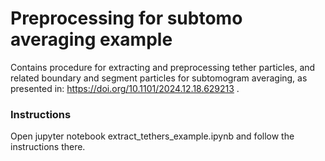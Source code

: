 
# Preprocessing for subtomo averaging example #

Contains procedure for extracting and preprocessing tether particles, and related boundary and segment particles for subtomogram averaging, as presented in: https://doi.org/10.1101/2024.12.18.629213 .

### Instructions ###

Open jupyter notebook extract_tethers_example.ipynb and follow the instructions there.

